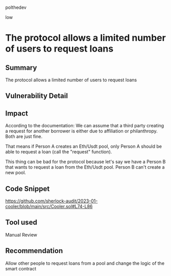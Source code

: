 polthedev

low

# The protocol allows a limited number of users to request loans

## Summary
The protocol allows a limited number of users to request loans

## Vulnerability Detail

## Impact
According to the documentation: We can assume that a third party creating a request for another borrower is either due to affiliation or philanthropy. Both are just fine.

That means if Person A creates an Eth/Usdt pool, only Person A should be able to request a loan (call the "request" function).

This thing can be bad for the protocol because let's say we have a Person B that wants to request a loan from the Eth/Usdt pool. Person B can't create a new pool.

## Code Snippet
https://github.com/sherlock-audit/2023-01-cooler/blob/main/src/Cooler.sol#L74-L86

## Tool used
Manual Review

## Recommendation
Allow other people to request loans from a pool and change the logic of the smart contract